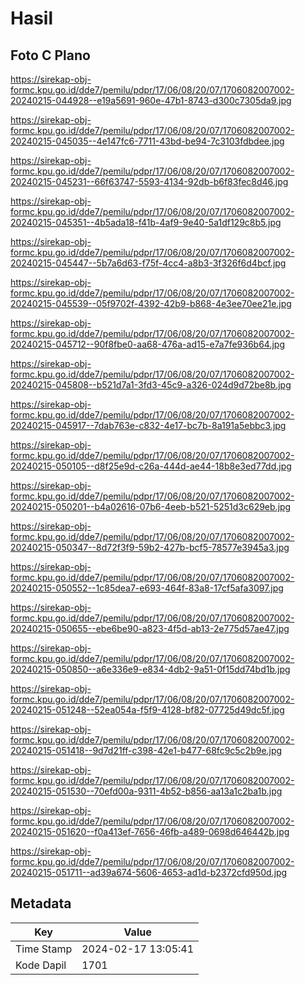 # Hasil

## Foto C Plano

https://sirekap-obj-formc.kpu.go.id/dde7/pemilu/pdpr/17/06/08/20/07/1706082007002-20240215-044928--e19a5691-960e-47b1-8743-d300c7305da9.jpg

https://sirekap-obj-formc.kpu.go.id/dde7/pemilu/pdpr/17/06/08/20/07/1706082007002-20240215-045035--4e147fc6-7711-43bd-be94-7c3103fdbdee.jpg

https://sirekap-obj-formc.kpu.go.id/dde7/pemilu/pdpr/17/06/08/20/07/1706082007002-20240215-045231--66f63747-5593-4134-92db-b6f83fec8d46.jpg

https://sirekap-obj-formc.kpu.go.id/dde7/pemilu/pdpr/17/06/08/20/07/1706082007002-20240215-045351--4b5ada18-f41b-4af9-9e40-5a1df129c8b5.jpg

https://sirekap-obj-formc.kpu.go.id/dde7/pemilu/pdpr/17/06/08/20/07/1706082007002-20240215-045447--5b7a6d63-f75f-4cc4-a8b3-3f326f6d4bcf.jpg

https://sirekap-obj-formc.kpu.go.id/dde7/pemilu/pdpr/17/06/08/20/07/1706082007002-20240215-045539--05f9702f-4392-42b9-b868-4e3ee70ee21e.jpg

https://sirekap-obj-formc.kpu.go.id/dde7/pemilu/pdpr/17/06/08/20/07/1706082007002-20240215-045712--90f8fbe0-aa68-476a-ad15-e7a7fe936b64.jpg

https://sirekap-obj-formc.kpu.go.id/dde7/pemilu/pdpr/17/06/08/20/07/1706082007002-20240215-045808--b521d7a1-3fd3-45c9-a326-024d9d72be8b.jpg

https://sirekap-obj-formc.kpu.go.id/dde7/pemilu/pdpr/17/06/08/20/07/1706082007002-20240215-045917--7dab763e-c832-4e17-bc7b-8a191a5ebbc3.jpg

https://sirekap-obj-formc.kpu.go.id/dde7/pemilu/pdpr/17/06/08/20/07/1706082007002-20240215-050105--d8f25e9d-c26a-444d-ae44-18b8e3ed77dd.jpg

https://sirekap-obj-formc.kpu.go.id/dde7/pemilu/pdpr/17/06/08/20/07/1706082007002-20240215-050201--b4a02616-07b6-4eeb-b521-5251d3c629eb.jpg

https://sirekap-obj-formc.kpu.go.id/dde7/pemilu/pdpr/17/06/08/20/07/1706082007002-20240215-050347--8d72f3f9-59b2-427b-bcf5-78577e3945a3.jpg

https://sirekap-obj-formc.kpu.go.id/dde7/pemilu/pdpr/17/06/08/20/07/1706082007002-20240215-050552--1c85dea7-e693-464f-83a8-17cf5afa3097.jpg

https://sirekap-obj-formc.kpu.go.id/dde7/pemilu/pdpr/17/06/08/20/07/1706082007002-20240215-050655--ebe6be90-a823-4f5d-ab13-2e775d57ae47.jpg

https://sirekap-obj-formc.kpu.go.id/dde7/pemilu/pdpr/17/06/08/20/07/1706082007002-20240215-050850--a6e336e9-e834-4db2-9a51-0f15dd74bd1b.jpg

https://sirekap-obj-formc.kpu.go.id/dde7/pemilu/pdpr/17/06/08/20/07/1706082007002-20240215-051248--52ea054a-f5f9-4128-bf82-07725d49dc5f.jpg

https://sirekap-obj-formc.kpu.go.id/dde7/pemilu/pdpr/17/06/08/20/07/1706082007002-20240215-051418--9d7d21ff-c398-42e1-b477-68fc9c5c2b9e.jpg

https://sirekap-obj-formc.kpu.go.id/dde7/pemilu/pdpr/17/06/08/20/07/1706082007002-20240215-051530--70efd00a-9311-4b52-b856-aa13a1c2ba1b.jpg

https://sirekap-obj-formc.kpu.go.id/dde7/pemilu/pdpr/17/06/08/20/07/1706082007002-20240215-051620--f0a413ef-7656-46fb-a489-0698d646442b.jpg

https://sirekap-obj-formc.kpu.go.id/dde7/pemilu/pdpr/17/06/08/20/07/1706082007002-20240215-051711--ad39a674-5606-4653-ad1d-b2372cfd950d.jpg


## Metadata

| Key        | Value               |
| ---------- | ------------------- |
| Time Stamp | 2024-02-17 13:05:41 |
| Kode Dapil | 1701                |



